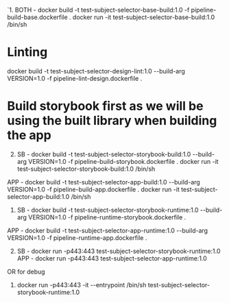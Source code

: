`1. BOTH - docker build -t test-subject-selector-base-build:1.0 -f pipeline-build-base.dockerfile .
docker run -it test-subject-selector-base-build:1.0 /bin/sh

# Linting

docker build -t test-subject-selector-design-lint:1.0 --build-arg VERSION=1.0 -f pipeline-lint-design.dockerfile .

# Build storybook first as we will be using the built library when building the app

2. SB - docker build -t test-subject-selector-storybook-build:1.0 --build-arg VERSION=1.0 -f pipeline-build-storybook.dockerfile .
   docker run -it test-subject-selector-storybook-build:1.0 /bin/sh

APP - docker build -t test-subject-selector-app-build:1.0 --build-arg VERSION=1.0 -f pipeline-build-app.dockerfile .
docker run -it test-subject-selector-app-build:1.0 /bin/sh

1. SB - docker build -t test-subject-selector-storybook-runtime:1.0 --build-arg VERSION=1.0 -f pipeline-runtime-storybook.dockerfile .

APP - docker build -t test-subject-selector-app-runtime:1.0 --build-arg VERSION=1.0 -f pipeline-runtime-app.dockerfile .

2. SB - docker run -p443:443 test-subject-selector-storybook-runtime:1.0
   APP - docker run -p443:443 test-subject-selector-app-runtime:1.0

OR for debug

1. docker run -p443:443 -it --entrypoint /bin/sh test-subject-selector-storybook-runtime:1.0
